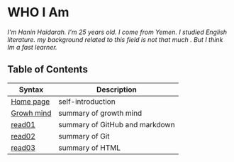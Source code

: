 # WHO I Am 
*I'm Hanin Haidarah. I'm 25 years old. I come from Yemen. I studied English literature. my background  related to this field is not that much . But I think Im a fast learner.*




    
## Table of  Contents  

| Syntax                                                               | Description                    |
| -----------                                                          | -----------                    |
|  [Home page](https://haninhaidrah.github.io/reading-notes/)          | self-introduction              |
|[Growh mind](https://haninhaidrah.github.io/reading-notes/growthmind) | summary of growth mind         | 
| [read01](https://haninhaidrah.github.io/reading-notes/read01)        |summary of GitHub and markdown  |     
|[read02](https://haninhaidrah.github.io/reading-notes/read02)         |   summary of Git               |
| [read03](https://haninhaidrah.github.io/reading-notes/read03)        | summary of HTML                | 

                 

